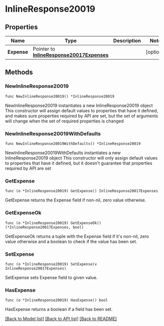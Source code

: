 # InlineResponse20019

## Properties

Name | Type | Description | Notes
------------ | ------------- | ------------- | -------------
**Expense** | Pointer to [**InlineResponse20017Expenses**](inline_response_200_17_expenses.md) |  | [optional] 

## Methods

### NewInlineResponse20019

`func NewInlineResponse20019() *InlineResponse20019`

NewInlineResponse20019 instantiates a new InlineResponse20019 object
This constructor will assign default values to properties that have it defined,
and makes sure properties required by API are set, but the set of arguments
will change when the set of required properties is changed

### NewInlineResponse20019WithDefaults

`func NewInlineResponse20019WithDefaults() *InlineResponse20019`

NewInlineResponse20019WithDefaults instantiates a new InlineResponse20019 object
This constructor will only assign default values to properties that have it defined,
but it doesn't guarantee that properties required by API are set

### GetExpense

`func (o *InlineResponse20019) GetExpense() InlineResponse20017Expenses`

GetExpense returns the Expense field if non-nil, zero value otherwise.

### GetExpenseOk

`func (o *InlineResponse20019) GetExpenseOk() (*InlineResponse20017Expenses, bool)`

GetExpenseOk returns a tuple with the Expense field if it's non-nil, zero value otherwise
and a boolean to check if the value has been set.

### SetExpense

`func (o *InlineResponse20019) SetExpense(v InlineResponse20017Expenses)`

SetExpense sets Expense field to given value.

### HasExpense

`func (o *InlineResponse20019) HasExpense() bool`

HasExpense returns a boolean if a field has been set.


[[Back to Model list]](../README.md#documentation-for-models) [[Back to API list]](../README.md#documentation-for-api-endpoints) [[Back to README]](../README.md)


